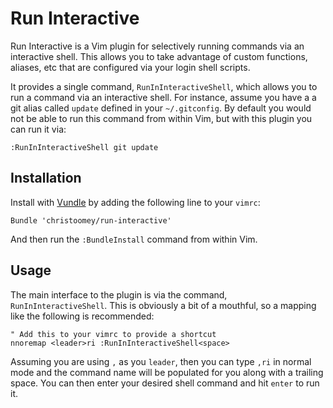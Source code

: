 Run Interactive
===============

Run Interactive is a Vim plugin for selectively running commands via an
interactive shell. This allows you to take advantage of custom functions,
aliases, etc that are configured via your login shell scripts.

It provides a single command, `RunInInteractiveShell`, which allows you to
run a command via an interactive shell. For instance, assume you have a
a git alias called `update` defined in your `~/.gitconfig`. By default you
would not be able to run this command from within Vim, but with this plugin
you can run it via:

``` vim
:RunInInteractiveShell git update
```

Installation
------------

Install with [Vundle][] by adding the following line to your `vimrc`:

``` vim
Bundle 'christoomey/run-interactive'
```

And then run the `:BundleInstall` command from within Vim.

[Vundle]: https://github.com/gmarik/Vundle.vim

Usage
-----

The main interface to the plugin is via the command, `RunInInteractiveShell`.
This is obviously a bit of a mouthful, so a mapping like the following is
recommended:

``` vim
" Add this to your vimrc to provide a shortcut
nnoremap <leader>ri :RunInInteractiveShell<space>
```

Assuming you are using `,` as you `leader`, then you can type `,ri` in normal
mode and the command name will be populated for you along with a trailing
space. You can then enter your desired shell command and hit `enter` to run
it.
